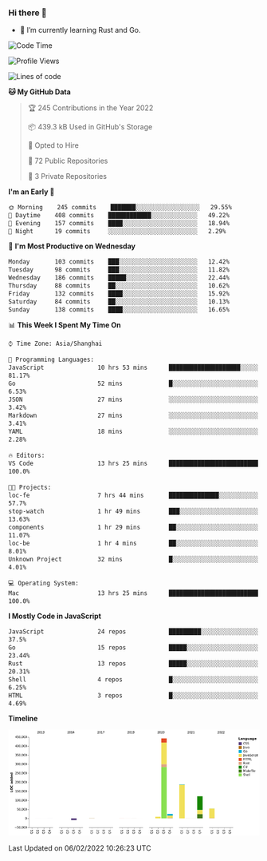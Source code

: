 ### Hi there 👋

- 🌱 I’m currently learning Rust and Go.

<!--START_SECTION:waka-->
![Code Time](http://img.shields.io/badge/Code%20Time-197%20hrs%204%20mins-blue)

![Profile Views](http://img.shields.io/badge/Profile%20Views-1-blue)

![Lines of code](https://img.shields.io/badge/From%20Hello%20World%20I%27ve%20Written-837%20Thousand%20lines%20of%20code-blue)

**🐱 My GitHub Data** 

> 🏆 245 Contributions in the Year 2022
 > 
> 📦 439.3 kB Used in GitHub's Storage 
 > 
> 💼 Opted to Hire
 > 
> 📜 72 Public Repositories 
 > 
> 🔑 3 Private Repositories  
 > 
**I'm an Early 🐤** 

```text
🌞 Morning    245 commits    ███████░░░░░░░░░░░░░░░░░░   29.55% 
🌆 Daytime    408 commits    ████████████░░░░░░░░░░░░░   49.22% 
🌃 Evening    157 commits    ████░░░░░░░░░░░░░░░░░░░░░   18.94% 
🌙 Night      19 commits     ░░░░░░░░░░░░░░░░░░░░░░░░░   2.29%

```
📅 **I'm Most Productive on Wednesday** 

```text
Monday       103 commits    ███░░░░░░░░░░░░░░░░░░░░░░   12.42% 
Tuesday      98 commits     ███░░░░░░░░░░░░░░░░░░░░░░   11.82% 
Wednesday    186 commits    █████░░░░░░░░░░░░░░░░░░░░   22.44% 
Thursday     88 commits     ██░░░░░░░░░░░░░░░░░░░░░░░   10.62% 
Friday       132 commits    ████░░░░░░░░░░░░░░░░░░░░░   15.92% 
Saturday     84 commits     ██░░░░░░░░░░░░░░░░░░░░░░░   10.13% 
Sunday       138 commits    ████░░░░░░░░░░░░░░░░░░░░░   16.65%

```


📊 **This Week I Spent My Time On** 

```text
⌚︎ Time Zone: Asia/Shanghai

💬 Programming Languages: 
JavaScript               10 hrs 53 mins      ████████████████████░░░░░   81.17% 
Go                       52 mins             █░░░░░░░░░░░░░░░░░░░░░░░░   6.53% 
JSON                     27 mins             ░░░░░░░░░░░░░░░░░░░░░░░░░   3.42% 
Markdown                 27 mins             ░░░░░░░░░░░░░░░░░░░░░░░░░   3.41% 
YAML                     18 mins             ░░░░░░░░░░░░░░░░░░░░░░░░░   2.28%

🔥 Editors: 
VS Code                  13 hrs 25 mins      █████████████████████████   100.0%

🐱‍💻 Projects: 
loc-fe                   7 hrs 44 mins       ██████████████░░░░░░░░░░░   57.7% 
stop-watch               1 hr 49 mins        ███░░░░░░░░░░░░░░░░░░░░░░   13.63% 
components               1 hr 29 mins        ██░░░░░░░░░░░░░░░░░░░░░░░   11.07% 
loc-be                   1 hr 4 mins         ██░░░░░░░░░░░░░░░░░░░░░░░   8.01% 
Unknown Project          32 mins             █░░░░░░░░░░░░░░░░░░░░░░░░   4.01%

💻 Operating System: 
Mac                      13 hrs 25 mins      █████████████████████████   100.0%

```

**I Mostly Code in JavaScript** 

```text
JavaScript               24 repos            █████████░░░░░░░░░░░░░░░░   37.5% 
Go                       15 repos            █████░░░░░░░░░░░░░░░░░░░░   23.44% 
Rust                     13 repos            █████░░░░░░░░░░░░░░░░░░░░   20.31% 
Shell                    4 repos             █░░░░░░░░░░░░░░░░░░░░░░░░   6.25% 
HTML                     3 repos             █░░░░░░░░░░░░░░░░░░░░░░░░   4.69%

```


**Timeline**

![Chart not found](https://raw.githubusercontent.com/elton/elton/main/charts/bar_graph.png) 


 Last Updated on 06/02/2022 10:26:23 UTC
<!--END_SECTION:waka-->

<!--
**elton/elton** is a ✨ _special_ ✨ repository because its `README.md` (this file) appears on your GitHub profile.

Here are some ideas to get you started:

- 🔭 I’m currently working on ...
- 🌱 I’m currently learning ...
- 👯 I’m looking to collaborate on ...
- 🤔 I’m looking for help with ...
- 💬 Ask me about ...
- 📫 How to reach me: ...
- 😄 Pronouns: ...
- ⚡ Fun fact: ...
-->
